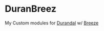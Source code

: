 DuranBreez
==========

My Custom modules for [Durandal](https://github.com/BlueSpire/Durandal) w/ [Breeze](https://github.com/IdeaBlade/Breeze)
